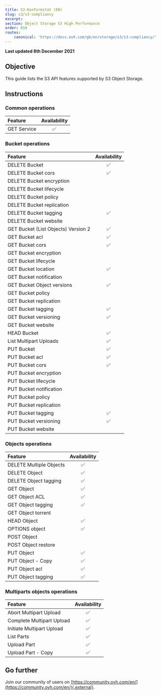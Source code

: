 ```yaml
---
title: S3-Konformität (EN)
slug: s3/s3-compliancy
excerpt:
section: Object Storage S3 High Performance
order: 010
routes:
    canonical: 'https://docs.ovh.com/gb/en/storage/s3/s3-compliancy/'
---
```


**Last updated 8th December 2021**

## Objective

This guide lists the S3 API features supported by S3 Object Storage.

## Instructions

### Common operations

| Feature | Availability |
|:--|:-:|
| GET Service |	✅ |

### Bucket operations

| Feature | Availability |
|:--|:-:|
| DELETE Bucket | ✅ |
| DELETE Bucket cors | ✅ |
| DELETE Bucket encryption | |	 
| DELETE Bucket lifecycle | |
| DELETE Bucket policy | |
| DELETE Bucket replication | |
| DELETE Bucket tagging | ✅ |
| DELETE Bucket website | |
| GET Bucket (List Objects) Version 2 | ✅ |
| GET Bucket acl | ✅ |
| GET Bucket cors | ✅ |
| GET Bucket encryption | |
| GET Bucket lifecycle | |
| GET Bucket location | ✅ |
| GET Bucket notification | |	 
| GET Bucket Object versions | ✅ |
| GET Bucket policy | |
| GET Bucket replication | |
| GET Bucket tagging | ✅ |
| GET Bucket versioning | ✅ |
| GET Bucket website | |
| HEAD Bucket | ✅ |
| List Multipart Uploads | ✅ |
| PUT Bucket | ✅ |
| PUT Bucket acl | ✅ |
| PUT Bucket cors | ✅ |
| PUT Bucket encryption | |	 
| PUT Bucket lifecycle | |
| PUT Bucket notification | |	 
| PUT Bucket policy | |
| PUT Bucket replication | |
| PUT Bucket tagging | ✅ |
| PUT Bucket versioning | ✅ |
| PUT Bucket website 	| |

### Objects operations

| Feature | Availability |
|:--|:-:|
| DELETE Multiple Objects | ✅ |
| DELETE Object | ✅ |
| DELETE Object tagging | ✅ |
| GET Object | ✅ |
| GET Object ACL | ✅ |
| GET Object tagging | ✅ |
| GET Object torrent | |
| HEAD Object | ✅ |
| OPTIONS object | ✅ |
| POST Object | |
| POST Object restore | |
| PUT Object | ✅ |
| PUT Object - Copy | ✅ |
| PUT Object acl | ✅ |
| PUT Object tagging | ✅ |

### Multiparts objects operations

| Feature | Availability |
|:--|:-:|
| Abort Multipart Upload | ✅ |
| Complete Multipart Upload | ✅ |
| Initiate Multipart Upload | ✅ |
| List Parts | ✅ |
| Upload Part | ✅ |
| Upload Part - Copy | ✅ |

## Go further

Join our community of users on [https://community.ovh.com/en/](https://community.ovh.com/en/){.external}.
